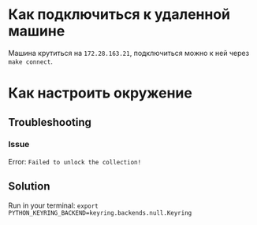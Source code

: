 # Как подключиться к удаленной машине
Машина крутиться на `172.28.163.21`, подключиться можно к ней через `make connect`.



# Как настроить окружение


## Troubleshooting

### Issue
Error: `Failed to unlock the collection!`

## Solution
Run in your terminal: `export PYTHON_KEYRING_BACKEND=keyring.backends.null.Keyring`
